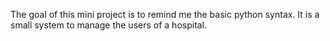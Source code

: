 The goal of this mini project is to remind me the basic python syntax. It is a small system to manage the users of a hospital. 
